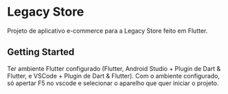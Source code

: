# Legacy Store

Projeto de aplicativo e-commerce para a Legacy Store feito em Flutter.

## Getting Started

Ter ambiente Flutter configurado (Flutter, Android Studio + Plugin de Dart & Flutter, e VSCode + Plugin de Dart & Flutter).
Com o ambiente configurado, só apertar F5 no vscode e selecionar o aparelho que quer iniciar o projeto.
